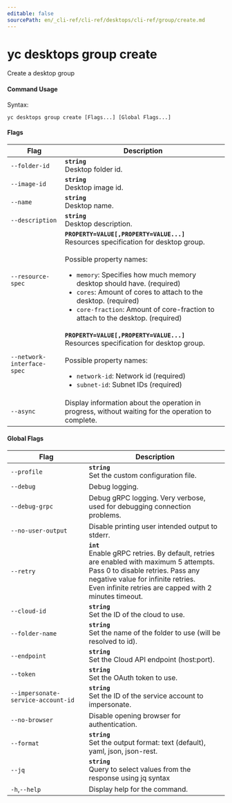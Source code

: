 ```yaml
---
editable: false
sourcePath: en/_cli-ref/cli-ref/desktops/cli-ref/group/create.md
---
```


# yc desktops group create

Create a desktop group

#### Command Usage

Syntax: 

`yc desktops group create [Flags...] [Global Flags...]`

#### Flags

| Flag | Description |
|----|----|
|`--folder-id`|<b>`string`</b><br/>Desktop folder id.|
|`--image-id`|<b>`string`</b><br/>Desktop image id.|
|`--name`|<b>`string`</b><br/>Desktop name.|
|`--description`|<b>`string`</b><br/>Desktop description.|
|`--resource-spec`|<b>`PROPERTY=VALUE[,PROPERTY=VALUE...]`</b><br/>Resources specification for desktop group.<br/><br/>Possible property names:<br/><ul> <li><code>memory</code>:     Specifies how much memory desktop should have. (required)</li> <li><code>cores</code>:     Amount of cores to attach to the desktop. (required)</li> <li><code>core-fraction</code>:     Amount of core-fraction to attach to the desktop. (required)</li> </ul>|
|`--network-interface-spec`|<b>`PROPERTY=VALUE[,PROPERTY=VALUE...]`</b><br/>Resources specification for desktop group.<br/><br/>Possible property names:<br/><ul> <li><code>network-id</code>:     Network id (required)</li> <li><code>subnet-id</code>:     Subnet IDs (required)</li> </ul>|
|`--async`|Display information about the operation in progress, without waiting for the operation to complete.|

#### Global Flags

| Flag | Description |
|----|----|
|`--profile`|<b>`string`</b><br/>Set the custom configuration file.|
|`--debug`|Debug logging.|
|`--debug-grpc`|Debug gRPC logging. Very verbose, used for debugging connection problems.|
|`--no-user-output`|Disable printing user intended output to stderr.|
|`--retry`|<b>`int`</b><br/>Enable gRPC retries. By default, retries are enabled with maximum 5 attempts.<br/>Pass 0 to disable retries. Pass any negative value for infinite retries.<br/>Even infinite retries are capped with 2 minutes timeout.|
|`--cloud-id`|<b>`string`</b><br/>Set the ID of the cloud to use.|
|`--folder-name`|<b>`string`</b><br/>Set the name of the folder to use (will be resolved to id).|
|`--endpoint`|<b>`string`</b><br/>Set the Cloud API endpoint (host:port).|
|`--token`|<b>`string`</b><br/>Set the OAuth token to use.|
|`--impersonate-service-account-id`|<b>`string`</b><br/>Set the ID of the service account to impersonate.|
|`--no-browser`|Disable opening browser for authentication.|
|`--format`|<b>`string`</b><br/>Set the output format: text (default), yaml, json, json-rest.|
|`--jq`|<b>`string`</b><br/>Query to select values from the response using jq syntax|
|`-h`,`--help`|Display help for the command.|
